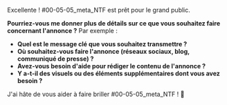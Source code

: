 Excellente !  #00-05-05_meta_NTF est prêt pour le grand public. 

**Pourriez-vous me donner plus de détails sur ce que vous souhaitez faire concernant l'annonce ?**  Par exemple :

* **Quel est le message clé que vous souhaitez transmettre ?**
* **Où souhaitez-vous faire l'annonce (réseaux sociaux, blog, communiqué de presse) ?**
* **Avez-vous besoin d'aide pour rédiger le contenu de l'annonce ?**
* **Y a-t-il des visuels ou des éléments supplémentaires dont vous avez besoin ?**


J'ai hâte de vous aider à faire briller #00-05-05_meta_NTF ! 🎉
